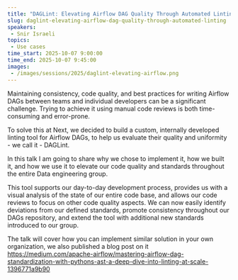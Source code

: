 ```yaml
---
title: "DAGLint: Elevating Airflow DAG Quality Through Automated Linting"
slug: daglint-elevating-airflow-dag-quality-through-automated-linting
speakers:
 - Snir Israeli
topics:
 - Use cases
time_start: 2025-10-07 9:00:00
time_end: 2025-10-07 9:45:00
images:
 - /images/sessions/2025/daglint-elevating-airflow.png
---
```


Maintaining consistency, code quality, and best practices for writing Airflow DAGs between teams and individual developers can be a significant challenge. Trying to achieve it using manual code reviews is both time-consuming and error-prone.

To solve this at Next, we decided to build a custom, internally developed linting tool for Airflow DAGs, to help us evaluate their quality and uniformity - we call it - DAGLint.

In this talk I am going to share why we chose to implement it, how we built it, and how we use it to elevate our code quality and standards throughout the entire Data engineering group.

This tool supports our day-to-day development process, provides us with a visual analysis of the state of our entire code base, and allows our code reviews to focus on other code quality aspects. We can now easily identify deviations from our defined standards, promote consistency throughout our DAGs repository, and extend the tool with additional new standards introduced to our group.

The talk will cover how you can implement similar solution in your own organization, we also published a blog post on it
https://medium.com/apache-airflow/mastering-airflow-dag-standardization-with-pythons-ast-a-deep-dive-into-linting-at-scale-1396771a9b90